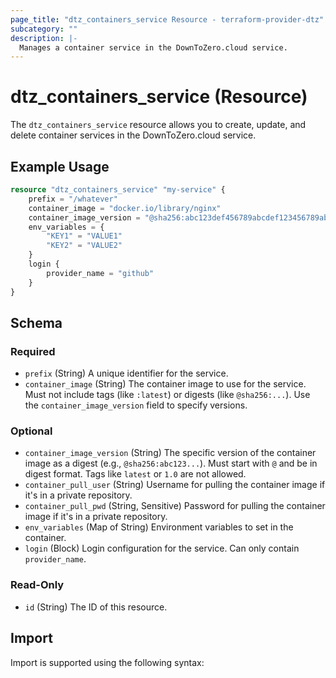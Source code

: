 ```yaml
---
page_title: "dtz_containers_service Resource - terraform-provider-dtz"
subcategory: ""
description: |-
  Manages a container service in the DownToZero.cloud service.
---
```


# dtz_containers_service (Resource)

The `dtz_containers_service` resource allows you to create, update, and delete container services in the DownToZero.cloud service.

## Example Usage

```terraform
resource "dtz_containers_service" "my-service" {
    prefix = "/whatever"
    container_image = "docker.io/library/nginx"
    container_image_version = "@sha256:abc123def456789abcdef123456789abcdef123456789abcdef123456789abcd"
    env_variables = {
        "KEY1" = "VALUE1"
        "KEY2" = "VALUE2"
    }
    login {
        provider_name = "github"
    }
}
```

## Schema

### Required

- `prefix` (String) A unique identifier for the service.
- `container_image` (String) The container image to use for the service. Must not include tags (like `:latest`) or digests (like `@sha256:...`). Use the `container_image_version` field to specify versions.

### Optional

- `container_image_version` (String) The specific version of the container image as a digest (e.g., `@sha256:abc123...`). Must start with `@` and be in digest format. Tags like `latest` or `1.0` are not allowed.
- `container_pull_user` (String) Username for pulling the container image if it's in a private repository.
- `container_pull_pwd` (String, Sensitive) Password for pulling the container image if it's in a private repository.
- `env_variables` (Map of String) Environment variables to set in the container.
- `login` (Block) Login configuration for the service. Can only contain `provider_name`.

### Read-Only

- `id` (String) The ID of this resource.

## Import

Import is supported using the following syntax:
